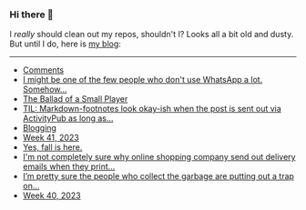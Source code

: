 ### Hi there 👋

I _really_ should clean out my repos, shouldn't I? Looks all a bit old and dusty. But until I do, here is [my blog](https://lostfocus.de/):

--- 

<!-- POST-LIST:START -->
- [Comments](https://lostfocus.de/2023/10/20/comments/)
- [I might be one of the few people who don&#39;t use WhatsApp a lot. Somehow…](https://lostfocus.de/2023/10/19/231720/)
- [The Ballad of a Small Player](https://lostfocus.de/2023/10/19/the-ballad-of-a-small-player/)
- [TIL: Markdown-footnotes look okay-ish when the post is sent out via ActivityPub as long as…](https://lostfocus.de/2023/10/18/231713/)
- [Blogging](https://lostfocus.de/2023/10/18/blogging-3/)
- [Week 41, 2023](https://lostfocus.de/2023/10/15/week-41-2023/)
- [Yes, fall is here.](https://lostfocus.de/2023/10/12/231689/)
- [I&#39;m not completely sure why online shopping company send out delivery emails when they print…](https://lostfocus.de/2023/10/11/231682/)
- [I’m pretty sure the people who collect the garbage are putting out a trap on…](https://lostfocus.de/2023/10/10/231679/)
- [Week 40, 2023](https://lostfocus.de/2023/10/09/week-40-2023/)
<!-- POST-LIST:END -->

<!--
**lostfocus/lostfocus** is a ✨ _special_ ✨ repository because its `README.md` (this file) appears on your GitHub profile.

Here are some ideas to get you started:

- 🔭 I’m currently working on ...
- 🌱 I’m currently learning ...
- 👯 I’m looking to collaborate on ...
- 🤔 I’m looking for help with ...
- 💬 Ask me about ...
- 📫 How to reach me: ...
- 😄 Pronouns: ...
- ⚡ Fun fact: ...
-->

